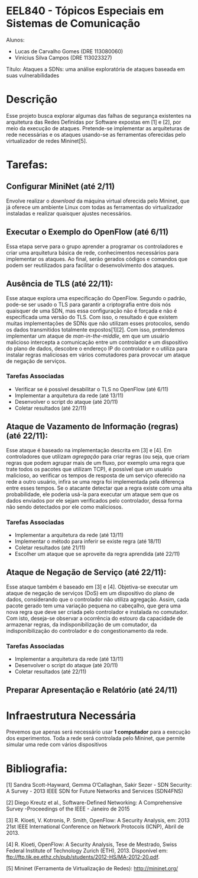 # EEL840 - Tópicos Especiais em Sistemas de Comunicação

Alunos:
- Lucas de Carvalho Gomes (DRE 113080060)
- Vinícius Silva Campos (DRE 113023327)

Título: Ataques a SDNs: uma análise exploratória de ataques baseada em suas vulnerabilidades

# Descrição

Esse projeto busca explorar algumas das falhas de segurança existentes na arquitetura das Redes Definidas por Software expostas em [1] e [2], por meio da execução de ataques. Pretende-se implementar as arquiteturas de rede necessárias e os ataques usando-se as ferramentas oferecidas pelo virtualizador de redes Mininet[5].

# Tarefas:

## Configurar MiniNet (até 2/11)
Envolve realizar o *download* da máquina virtual oferecida pelo Mininet, que já oferece um ambiente Linux com todas as ferramentas do virtualizador instaladas e realizar quaisquer ajustes necessários.

## Executar o Exemplo do OpenFlow (até 6/11)
Essa etapa serve para o grupo aprender a programar os controladores e criar uma arquitetura básica de rede, conhecimentos necessários para implementar os ataques. Ao final, serão gerados códigos e comandos que podem ser reutilizados para facilitar o desenvolvimento dos ataques.

## Ausência de TLS (até 22/11):
Esse ataque explora uma especificação do OpenFlow. Segundo o padrão, pode-se ser usado o TLS para garantir a criptografia entre dois nós quaisquer de uma SDN, mas essa configuração não é forçada e não é especificada uma versão do TLS. Com isso, o resultado é que existem muitas implementações de SDNs que não utilizam esses protocolos, sendo os dados transmitidos totalmente expostos[1][2]. Com isso, pretendemos implementar um ataque de *man-in-the-middle*, em que um usuário malicioso intercepta a comunicação entre um controlador e um dispositivo do plano de dados, descobre o endereço IP do controlador e o utiliza para instalar regras maliciosas em vários comutadores para provocar um ataque de negação de serviços.

### Tarefas Associadas
* Verificar se é possível desabilitar o TLS no OpenFlow (até 6/11)
* Implementar a arquitetura da rede (até 13/11)
* Desenvolver o script do ataque (até 20/11)
* Coletar resultados (até 22/11)

## Ataque de Vazamento de Informação (regras) (até 22/11):
Esse ataque é baseado na implementação descrita em [3] e [4]. Em controladores que utilizam *agregação* para criar regras (ou seja, que criam regras que podem agrupar mais de um fluxo, por exemplo uma regra que trate todos os pacotes que utilizam TCP), é possível que um usuário malicioso, ao verificar os tempos de resposta de um serviço oferecido na rede a outro usuário, infira se uma regra foi implementada pela diferença entre esses tempos. Se o atacante detectar que a regra existe com uma alta probabilidade, ele poderia usá-la para executar um ataque sem que os dados enviados por ele sejam verificados pelo controlador, dessa forma não sendo detectados por ele como maliciosos.

### Tarefas Associadas
* Implementar a arquitetura da rede (até 13/11)
* Implementar o método para inferir se existe regra (até 18/11)
* Coletar resultados (até 21/11)
* Escolher um ataque que se aproveite da regra aprendida (até 22/11)

## Ataque de Negação de Serviço (até 22/11):
Esse ataque também é baseado em [3] e [4]. Objetiva-se executar um ataque de negação de serviços (DoS) em um dispositivo do plano de dados, considerando que o controlador não utiliza agregação. Assim, cada pacote gerado tem uma variação pequena no cabeçalho, que gera uma nova regra que deve ser criada pelo controlador e instalada no comutador. Com isto, deseja-se observar a ocorrência do estouro da capacidade de armazenar regras, da indisponibilização de um comutador, da indisponibilização do controlador e do congestionamento da rede.

### Tarefas Associadas
* Implementar a arquitetura da rede (até 13/11)
* Desenvolver o script do ataque (até 20/11)
* Coletar resultados (até 22/11)

## Preparar Apresentação e Relatório (até 24/11)

# Infraestrutura Necessária

Prevemos que apenas será necessário usar **1 computador** para a execução dos experimentos. Toda a rede será controlada pelo Mininet, que permite simular uma rede com vários dispositivos 

# Bibliografia:

[1] Sandra Scott-Hayward, Gemma O’Callaghan, Sakir Sezer - SDN Security: A
Survey - 2013 IEEE SDN for Future Networks and Services (SDN4FNS)

[2] Diego Kreutz et al., Software-Defined Networking: A Comprehensive Survey -Proceedings of the IEEE - Janeiro de 2015

[3] R. Kloeti, V. Kotronis, P. Smith, OpenFlow: A Security Analysis, em: 2013 21st IEEE International Conference on Network Protocols (ICNP), Abril de 2013.

[4] R. Kloeti, OpenFlow: A Security Analysis, Tese de Mestrado, Swiss Federal Institute of Technology Zurich (ETH), 2013. Disponível em: ftp://ftp.tik.ee.ethz.ch/pub/students/2012-HS/MA-2012-20.pdf.

[5] Mininet (Ferramenta de Virtualização de Redes): http://mininet.org/
